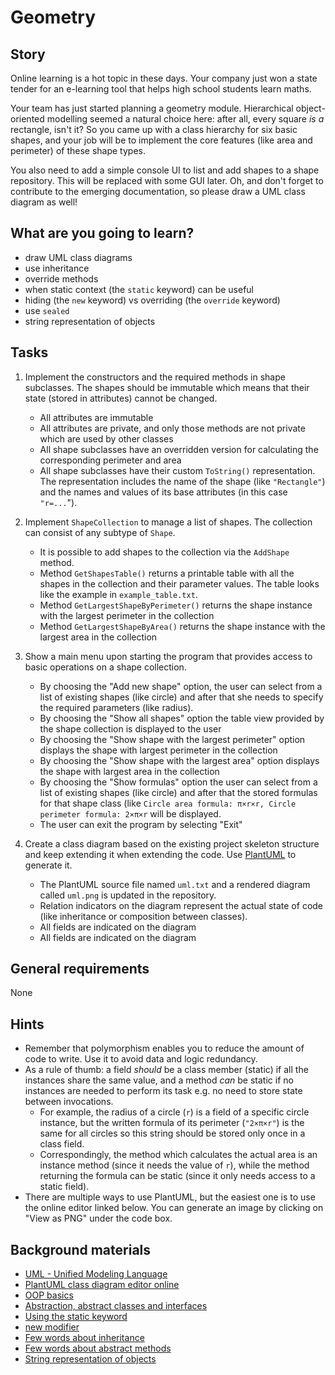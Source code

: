 # Geometry

## Story

Online learning is a hot topic in these days. Your company just won
a state tender for an e-learning tool that helps high school students
learn maths.

Your team has just started planning a geometry module.
Hierarchical object-oriented modelling seemed a natural choice here:
after all, every square _is a_ rectangle, isn't it? So you came up with
a class hierarchy for six basic shapes, and your job will be to implement
the core features (like area and perimeter) of these shape types.

You also need to add a simple console UI to list and add shapes
to a shape repository. This will be replaced with some GUI later.
Oh, and don't forget to contribute to the emerging
documentation, so please draw a UML class diagram as well!


## What are you going to learn?

- draw UML class diagrams
- use inheritance
- override methods
- when static context (the `static` keyword) can be useful
- hiding (the `new` keyword) vs overriding (the `override` keyword)
- use `sealed`
- string representation of objects


## Tasks

1. Implement the constructors and the required methods in shape subclasses. The shapes should be immutable which means that their state (stored in attributes) cannot be changed.
    - All attributes are immutable
    - All attributes are private, and only those methods are not private which are used by other classes
    - All shape subclasses have an overridden version for calculating the corresponding perimeter and area
    - All shape subclasses have their custom `ToString()` representation. The representation includes the name of the shape (like `"Rectangle"`) and the names and values of its base attributes (in this case `"r=...`").

2. Implement `ShapeCollection` to manage a list of shapes. The collection can consist of any subtype of `Shape`.
    - It is possible to add shapes to the collection via the `AddShape` method.
    - Method `GetShapesTable()` returns a printable table with all the
shapes in the collection and their parameter values.
The table looks like the example in `example_table.txt`.
    - Method `GetLargestShapeByPerimeter()` returns the shape instance with the largest perimeter in the collection
    - Method `GetLargestShapeByArea()` returns the shape instance with the largest area in the collection

3. Show a main menu upon starting the program that provides access to basic operations on a shape collection.
    - By choosing the "Add new shape" option, the user can select from a list of existing shapes (like circle) and after that she needs to specify the required parameters (like radius).
    - By choosing the "Show all shapes" option the table view provided by the shape collection is displayed to the user
    - By choosing the "Show shape with the largest perimeter" option displays the shape with largest perimeter in the collection
    - By choosing the "Show shape with the largest area" option displays the shape with largest area in the collection
    - By choosing the "Show formulas" option the user can select from a list of existing shapes (like circle) and after that the stored formulas for that shape class (like `Circle area formula: π×r×r, Circle perimeter formula: 2×π×r` will be displayed.
    - The user can exit the program by selecting "Exit"

4. Create a class diagram based on the existing project skeleton structure and keep extending it when extending the code. Use [PlantUML](https://plantuml.com/class-diagram) to generate it.
    - The PlantUML source file named `uml.txt` and a rendered diagram called `uml.png` is updated in the repository.
    - Relation indicators on the diagram represent the actual state of code (like inheritance or composition between classes).
    - All fields are indicated on the diagram
    - All fields are indicated on the diagram

## General requirements

None

## Hints

- Remember that polymorphism enables you to reduce the amount
  of code to write. Use it to avoid data and logic redundancy.
- As a rule of thumb: a field _should_ be a class member
  (static) if all the instances share the same value, and
  a method _can_ be static if no instances are needed to perform its task
  e.g. no need to store state between invocations.
    - For example, the radius of a circle (`r`) is a field of
      a specific circle instance, but the written formula of
      its perimeter (`"2×π×r"`) is the same for all circles
      so this string should be stored only once in a class field.
    - Correspondingly, the method which calculates the actual area
      is an instance method (since it needs the value of `r`), while
      the method returning the formula can be static (since it only
      needs access to a static field).
- There are multiple ways to use PlantUML, but the easiest one is to
  use the online editor linked below. You can generate an image by
  clicking on "View as PNG" under the code box.

## Background materials

- <i class="far fa-exclamation"></i> [UML - Unified Modeling Language](project/curriculum/materials/pages/general/uml-unified-modeling-language.md)
- <i class="far fa-exclamation"></i> [PlantUML class diagram editor online](https://plantuml.com/class-diagram)
- [OOP basics](project/curriculum/materials/pages/csharp/basics-of-object-oriented-programming.md)
- [Abstraction, abstract classes and interfaces](project/curriculum/materials/pages/csharp/abstraction.md)
- [Using the static keyword](https://www.geeksforgeeks.org/static-keyword-in-c-sharp/)
- [new modifier](https://docs.microsoft.com/en-us/dotnet/csharp/language-reference/keywords/new-modifier)
- [Few words about inheritance](https://www.w3schools.com/cs/cs_inheritance.asp)
- [Few words about abstract methods](https://www.c-sharpcorner.com/UploadFile/93126e/importance-and-use-of-versioning-in-C-Sharp/)
- [String representation of objects](https://www.dotnetperls.com/tostring)

